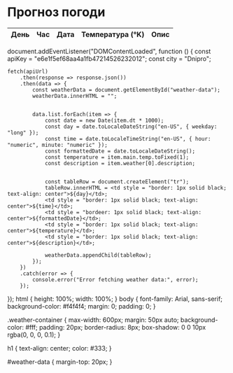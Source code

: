 <!DOCTYPE html>
<html lang="en">

<head>
  <meta charset="UTF-8">
  <meta name="viewport" content="width=device-width, initial-scale=1.0">
  <link rel="stylesheet" href="styles.css">
  <title>Прогноз погоди</title>
</head>

<body>
  <div class="weather-container">
    <h1>Прогноз погоди</h1>
    <table id="weather-table">
      <thead>
        <tr style="text-align: center">
          <th>День</th>
          <th>Час</th>
          <th>Дата</th>
          <th>Температура (°K)</th>
          <th>Опис</th>
        </tr>
      </thead>
      <tbody id="weather-data"></tbody>
    </table>
  </div>
  <script src="script.js"></script>
</body>

</html>
document.addEventListener("DOMContentLoaded", function () {
    const apiKey = "e6e1f5ef68aa4a1fb47214526232012";
    const city = "Dnipro";


    fetch(apiUrl)
        .then(response => response.json())
        .then(data => {
            const weatherData = document.getElementById("weather-data");
            weatherData.innerHTML = ""; 

            
            data.list.forEach(item => {
                const date = new Date(item.dt * 1000);
                const day = date.toLocaleDateString("en-US", { weekday: "long" });
                const time = date.toLocaleTimeString("en-US", { hour: "numeric", minute: "numeric" });
                const formattedDate = date.toLocaleDateString();
                const temperature = item.main.temp.toFixed(1);
                const description = item.weather[0].description;

                
                const tableRow = document.createElement("tr");
                tableRow.innerHTML = <td style = "border: 1px solid black; text-align: center">${day}</td>;
                <td style = "border: 1px solid black; text-align: center">${time}</td>;
                <td style = "bordeer: 1px solid black; text-align: center">${formattedDate}</td>;
                <td style = "border: 1px solid black; text-align: center">${temperature}</td>;
                <td style = "border: 1px solid black; text-align: center">${description}</td>;

                weatherData.appendChild(tableRow);
            });
        })
        .catch(error => {
            console.error("Error fetching weather data:", error);
        });
});
html {
  height: 100%;
  width: 100%;
}
body {
    font-family: Arial, sans-serif;
    background-color: #f4f4f4;
    margin: 0;
    padding: 0;
}

.weather-container {
    max-width: 600px;
    margin: 50px auto;
    background-color: #fff;
    padding: 20px;
    border-radius: 8px;
    box-shadow: 0 0 10px rgba(0, 0, 0, 0.1);
}

h1 {
    text-align: center;
    color: #333;
}

#weather-data {
    margin-top: 20px;
}

